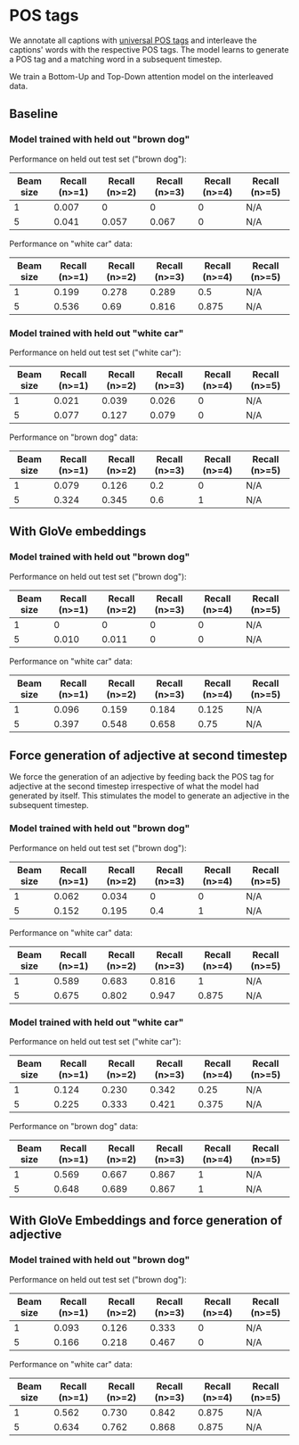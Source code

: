 # POS tags

We annotate all captions with [universal POS tags](https://universaldependencies.org/u/pos/) and interleave the
captions' words with the respective POS tags. The model learns to generate a POS tag and a matching word in a
subsequent timestep.

We train a Bottom-Up and Top-Down attention model on the interleaved data.

## Baseline

### Model trained with held out "brown dog"

Performance on held out test set ("brown dog"):

Beam size | Recall (n>=1) | Recall (n>=2) | Recall (n>=3) | Recall (n>=4) | Recall (n>=5)
----------|---------------| --------------| --------------| --------------| -------------
1         | 0.007         | 0             | 0             | 0             | N/A
5         | 0.041         | 0.057         | 0.067         | 0             | N/A

Performance on "white car" data:

Beam size | Recall (n>=1) | Recall (n>=2) | Recall (n>=3) | Recall (n>=4) | Recall (n>=5)
----------| --------------| --------------| --------------| --------------| -------------
1         | 0.199         | 0.278         | 0.289         | 0.5           | N/A
5         | 0.536         | 0.69          | 0.816         | 0.875         | N/A

### Model trained with held out "white car"

Performance on held out test set ("white car"):

Beam size | Recall (n>=1) | Recall (n>=2) | Recall (n>=3) | Recall (n>=4) | Recall (n>=5)
----------|---------------| --------------| --------------| --------------| -------------
1         | 0.021         | 0.039         | 0.026         | 0             | N/A
5         | 0.077         | 0.127         | 0.079         | 0             | N/A

Performance on "brown dog" data:

Beam size | Recall (n>=1) | Recall (n>=2) | Recall (n>=3) | Recall (n>=4) | Recall (n>=5)
----------| --------------| --------------| --------------| --------------| -------------
1         | 0.079         | 0.126         | 0.2           | 0             | N/A
5         | 0.324         | 0.345         | 0.6           | 1             | N/A

## With GloVe embeddings

### Model trained with held out "brown dog"

Performance on held out test set ("brown dog"):

Beam size | Recall (n>=1) | Recall (n>=2) | Recall (n>=3) | Recall (n>=4) | Recall (n>=5)
----------|---------------| --------------| --------------| --------------| -------------
1         | 0             | 0             | 0             | 0             | N/A
5         | 0.010         | 0.011         | 0             | 0             | N/A

Performance on "white car" data:

Beam size | Recall (n>=1) | Recall (n>=2) | Recall (n>=3) | Recall (n>=4) | Recall (n>=5)
----------| --------------| --------------| --------------| --------------| -------------
1         | 0.096         | 0.159         | 0.184         | 0.125         | N/A
5         | 0.397         | 0.548         | 0.658         | 0.75          | N/A


## Force generation of adjective at second timestep

We force the generation of an adjective by feeding back the POS tag for adjective at the second timestep irrespective
of what the model had generated by itself. This stimulates the model to generate an adjective in the subsequent
timestep.


### Model trained with held out "brown dog"

Performance on held out test set ("brown dog"):

Beam size | Recall (n>=1) | Recall (n>=2) | Recall (n>=3) | Recall (n>=4) | Recall (n>=5)
----------|---------------| --------------| --------------| --------------| -------------
1         | 0.062         | 0.034         | 0             | 0             | N/A
5         | 0.152         | 0.195         | 0.4           | 1             | N/A

Performance on "white car" data:

Beam size | Recall (n>=1) | Recall (n>=2) | Recall (n>=3) | Recall (n>=4) | Recall (n>=5)
----------| --------------| --------------| --------------| --------------| -------------
1         | 0.589         | 0.683         | 0.816         | 1             | N/A
5         | 0.675         | 0.802         | 0.947         | 0.875         | N/A


### Model trained with held out "white car"

Performance on held out test set ("white car"):

Beam size | Recall (n>=1) | Recall (n>=2) | Recall (n>=3) | Recall (n>=4) | Recall (n>=5)
----------|---------------| --------------| --------------| --------------| -------------
1         | 0.124         | 0.230         | 0.342         | 0.25          | N/A
5         | 0.225         | 0.333         | 0.421         | 0.375         | N/A

Performance on "brown dog" data:

Beam size | Recall (n>=1) | Recall (n>=2) | Recall (n>=3) | Recall (n>=4) | Recall (n>=5)
----------| --------------| --------------| --------------| --------------| -------------
1         | 0.569         | 0.667         | 0.867         | 1             | N/A
5         | 0.648         | 0.689         | 0.867         | 1             | N/A


## With GloVe Embeddings and force generation of adjective

### Model trained with held out "brown dog"

Performance on held out test set ("brown dog"):

Beam size | Recall (n>=1) | Recall (n>=2) | Recall (n>=3) | Recall (n>=4) | Recall (n>=5)
----------|---------------| --------------| --------------| --------------| -------------
1         | 0.093         | 0.126         | 0.333         | 0             | N/A
5         | 0.166         | 0.218         | 0.467         | 0             | N/A

Performance on "white car" data:

Beam size | Recall (n>=1) | Recall (n>=2) | Recall (n>=3) | Recall (n>=4) | Recall (n>=5)
----------| --------------| --------------| --------------| --------------| -------------
1         | 0.562         | 0.730         | 0.842         | 0.875         | N/A
5         | 0.634         | 0.762         | 0.868         | 0.875         | N/A

